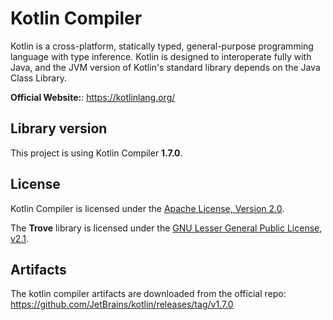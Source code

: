 # Kotlin Compiler
Kotlin is a cross-platform, statically typed, general-purpose programming language with type inference.
Kotlin is designed to interoperate fully with Java, and the JVM version of Kotlin's standard library depends on the Java Class Library.

**Official Website:**: https://kotlinlang.org/

## Library version
This project is using Kotlin Compiler **1.7.0**.

## License

Kotlin Compiler is licensed under the [Apache License, Version 2.0](http://www.apache.org/licenses/LICENSE-2.0).

The **Trove** library is licensed under the [GNU Lesser General Public License, v2.1](https://www.gnu.org/licenses/old-licenses/lgpl-2.1.en.html).

## Artifacts
The kotlin compiler artifacts are downloaded from the official repo:
https://github.com/JetBrains/kotlin/releases/tag/v1.7.0